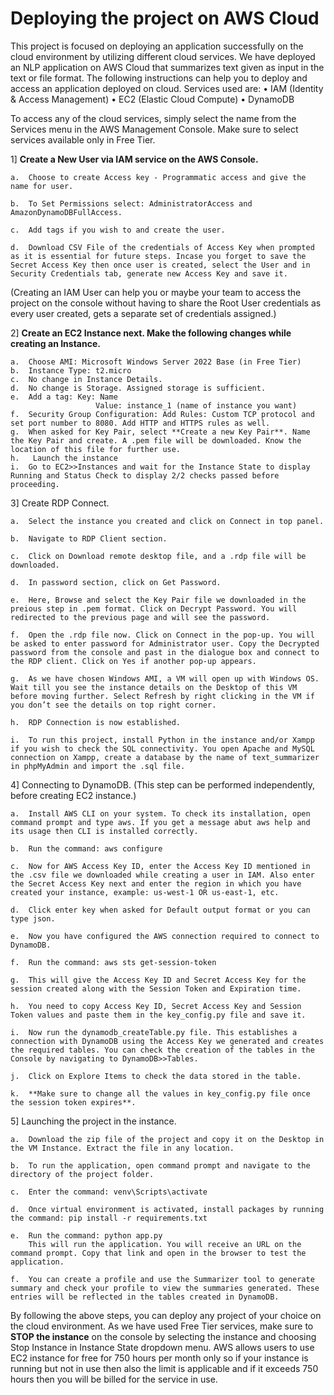 # Deploying the project on AWS Cloud

This project is focused on deploying an application successfully on the cloud environment by utilizing different cloud services. We have deployed an NLP application on AWS Cloud that summarizes text given as input in the text or file format. The following instructions can help you to deploy and access an application deployed on cloud.
Services used are:
•	IAM (Identity & Access Management)
•	EC2 (Elastic Cloud Compute)
•	DynamoDB

To access any of the cloud services, simply select the name from the Services menu in the AWS Management Console. Make sure to select services available only in Free Tier.

1]	**Create a New User via IAM service on the AWS Console.** 

    a.	Choose to create Access key - Programmatic access and give the name for user.
    
    b.	To Set Permissions select: AdministratorAccess and AmazonDynamoDBFullAccess. 
    
    c.	Add tags if you wish to and create the user.
    
    d.	Download CSV File of the credentials of Access Key when prompted as it is essential for future steps. Incase you forget to save the Secret Access Key then once user is created, select the User and in Security Credentials tab, generate new Access Key and save it.
    
(Creating an IAM User can help you or maybe your team to access the project on the console without having to share the Root User credentials as every user created, gets a separate set of credentials assigned.)

2]	**Create an EC2 Instance next. Make the following changes while creating an Instance.**

    a.	Choose AMI: Microsoft Windows Server 2022 Base (in Free Tier)
    b.	Instance Type: t2.micro
    c.	No change in Instance Details.
    d.	No change is Storage. Assigned storage is sufficient.
    e.	Add a tag: Key: Name
                       Value: instance_1 (name of instance you want)
    f.	Security Group Configuration: Add Rules: Custom TCP protocol and set port number to 8080. Add HTTP and HTTPS rules as well.    
    g.	When asked for Key Pair, select **Create a new Key Pair**. Name the Key Pair and create. A .pem file will be downloaded. Know the location of this file for further use. 
    h.	 Launch the instance
    i.	Go to EC2>>Instances and wait for the Instance State to display Running and Status Check to display 2/2 checks passed before proceeding.
    
3]	Create RDP Connect.

    a.	Select the instance you created and click on Connect in top panel.
    
    b.	Navigate to RDP Client section.
    
    c.	Click on Download remote desktop file, and a .rdp file will be downloaded.
    
    d.	In password section, click on Get Password.
    
    e.	Here, Browse and select the Key Pair file we downloaded in the preious step in .pem format. Click on Decrypt Password. You will redirected to the previous page and will see the password.
    
    f.	Open the .rdp file now. Click on Connect in the pop-up. You will be asked to enter password for Administrator user. Copy the Decrypted password from the console and past in the dialogue box and connect to the RDP client. Click on Yes if another pop-up appears.
    
    g.	As we have chosen Windows AMI, a VM will open up with Windows OS. Wait till you see the instance details on the Desktop of this VM before moving further. Select Refresh by right clicking in the VM if you don’t see the details on top right corner.
    
    h.	RDP Connection is now established.
    
    i.	To run this project, install Python in the instance and/or Xampp if you wish to check the SQL connectivity. You open Apache and MySQL connection on Xampp, create a database by the name of text_summarizer in phpMyAdmin and import the .sql file.
    
4]	Connecting to DynamoDB. (This step can be performed independently, before creating EC2 instance.)

    a.	Install AWS CLI on your system. To check its installation, open command prompt and type aws. If you get a message abut aws help and its usage then CLI is installed correctly.
    
    b.	Run the command: aws configure
    
    c.	Now for AWS Access Key ID, enter the Access Key ID mentioned in the .csv file we downloaded while creating a user in IAM. Also enter the Secret Access Key next and enter the region in which you have created your instance, example: us-west-1 OR us-east-1, etc.
    
    d.	Click enter key when asked for Default output format or you can type json.
    
    e.	Now you have configured the AWS connection required to connect to DynamoDB.
    
    f.	Run the command: aws sts get-session-token
    
    g.	This will give the Access Key ID and Secret Access Key for the session created along with the Session Token and Expiration time.
    
    h.	You need to copy Access Key ID, Secret Access Key and Session Token values and paste them in the key_config.py file and save it.
    
    i.	Now run the dynamodb_createTable.py file. This establishes a connection with DynamoDB using the Access Key we generated and creates the required tables. You can check the creation of the tables in the Console by navigating to DynamoDB>>Tables.
    
    j.	Click on Explore Items to check the data stored in the table.
    
    k.	**Make sure to change all the values in key_config.py file once the session token expires**.
    
5]	Launching the project in the instance.

    a.	Download the zip file of the project and copy it on the Desktop in the VM Instance. Extract the file in any location.
    
    b.	To run the application, open command prompt and navigate to the directory of the project folder.
    
    c.	Enter the command: venv\Scripts\activate
    
    d.	Once virtual environment is activated, install packages by running the command: pip install -r requirements.txt
    
    e.	Run the command: python app.py
        This will run the application. You will receive an URL on the command prompt. Copy that link and open in the browser to test the application.
        
    f.	You can create a profile and use the Summarizer tool to generate summary and check your profile to view the summaries generated. These entries will be reflected in the tables created in DynamoDB.

By following the above steps, you can deploy any project of your choice on the cloud environment. As we have used Free Tier services, make sure to **STOP the instance** on the console by selecting the instance and choosing Stop Instance in Instance State dropdown menu. AWS allows users to use EC2 instance for free for 750 hours per month only so if your instance is running but not in use then also the limit is applicable and if it exceeds 750 hours then you will be billed for the service in use.
